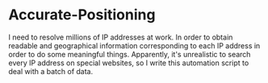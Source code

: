 # Accurate-Positioning

I need to resolve millions of IP addresses at work. In order to obtain readable and geographical information corresponding to each IP address in order to do some meaningful things. Apparently, it's unrealistic to search every IP address on special websites, so I write this automation script to deal with a batch of data.
